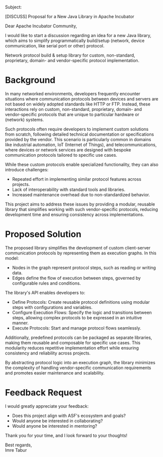 Subject:

[DISCUSS] Proposal for a New Java Library in Apache Incubator

Dear Apache Incubator Community,

I would like to start a discussion regarding an idea for a new Java library, which
aims to simplify programmatically build/setup (network, device communication, like serial port or other) protocol.

Network protocol build & setup library for custom, non-standard, proprietary, domain- and vendor-specific protocol
implementation.

# Background

In many networked environments, developers frequently encounter situations where communication protocols between devices
and servers are not based on widely adopted standards like HTTP or FTP. Instead, these interactions rely on
custom, non-standard, proprietary, domain- and vendor-specific protocols that are unique to particular hardware or
(network) systems.

Such protocols often require developers to implement custom solutions from scratch, following detailed technical
documentation or specifications provided by the vendor. This scenario is particularly common in domains like industrial
automation, IoT (Internet of Things), and telecommunications, where devices or network services are designed with
bespoke communication protocols tailored to specific use cases.

While these custom protocols enable specialized functionality, they can also introduce challenges:

* Repeated effort in implementing similar protocol features across projects.
* Lack of interoperability with standard tools and libraries.
* Increased maintenance overhead due to non-standardized behavior.

This project aims to address these issues by providing a modular, reusable library that simplifies working with such
vendor-specific protocols, reducing development time and ensuring consistency across implementations.

# Proposed Solution

The proposed library simplifies the development of custom client-server communication protocols by representing them as
execution graphs. In this model:

* Nodes in the graph represent protocol steps, such as reading or writing data.
* Edges define the flow of execution between steps, governed by configurable rules and conditions.

The library's API enables developers to:

* Define Protocols: Create reusable protocol definitions using modular steps with configurations and variables.
* Configure Execution Flows: Specify the logic and transitions between steps, allowing complex protocols to be expressed
  in an intuitive manner.
* Execute Protocols: Start and manage protocol flows seamlessly.

Additionally, predefined protocols can be packaged as separate libraries, making them reusable and composable for
specific use cases. This modularity reduces repetitive implementation effort while ensuring consistency and reliability
across projects.

By abstracting protocol logic into an execution graph, the library minimizes the complexity of handling vendor-specific
communication requirements and promotes easier maintenance and scalability.

# Feedback Request

I would greatly appreciate your feedback:

- Does this project align with ASF's ecosystem and goals?
- Would anyone be interested in collaborating?
- Would anyone be interested in mentoring?

Thank you for your time, and I look forward to your thoughts!

Best regards,  
Imre Tabur
